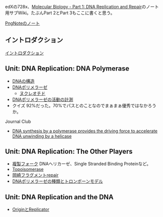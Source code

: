 edXの728x、[Molecular Biology - Part 1: DNA Replication and Repair](https://www.edx.org/course/molecular-biology-part-1-dna-replication-and-repair)のノート用サブWiki。たぶんPart 2とPart 3もここに書くと思う。

[PngNoteのノート](https://karino2.github.io/ImageGallery/MolecularBiology728x.html)

## イントロダクション

[イントロダクション](イントロダクション.md)


## Unit: DNA Replication: DNA Polymerase

- [DNAの構造](DNAの構造.md)
- [DNAポリメラーゼ](DNAポリメラーゼ.md)
  - [ヌクレオチド](ヌクレオチド.md)
- [DNAポリメラーゼの活動の計測](DNAポリメラーゼの活動の計測.md)
- クイズ 92%だった。70%でパスとのことなのでまぁまぁ優秀ではなかろうか。

 Journal Club
- [DNA synthesis by a polymerase provides the driving force to accelerate DNA unwinding by a helicase](https://www.ncbi.nlm.nih.gov/pmc/articles/PMC1563444/)

## Unit: DNA Replication: The Other Players

- [複製フォーク](複製フォーク.md)  DNAヘリカーゼ、Single Stranded Binding Proteinなど。
- [Topoisomerase](Topoisomerase.md)
- [岡崎フラグメントrepair](岡崎フラグメントrepair.md)
- [DNAポリメラーゼの種類とトロンボーンモデル](DNAポリメラーゼの種類とトロンボーンモデル.md)

## Unit: DNA Replication and the DNA

- [OriginとReplicator](OriginとReplicator.md)